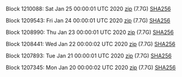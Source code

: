 Block 1210088: Sat Jan 25 00:00:01 UTC 2020 [zip](https://dash-bootstrap.ams3.digitaloceanspaces.com/mainnet/2020-01-25/bootstrap.dat.zip) (7.7G) [SHA256](https://dash-bootstrap.ams3.digitaloceanspaces.com/mainnet/2020-01-25/sha256.txt)

Block 1209543: Fri Jan 24 00:00:01 UTC 2020 [zip](https://dash-bootstrap.ams3.digitaloceanspaces.com/mainnet/2020-01-24/bootstrap.dat.zip) (7.7G) [SHA256](https://dash-bootstrap.ams3.digitaloceanspaces.com/mainnet/2020-01-24/sha256.txt)

Block 1208990: Thu Jan 23 00:00:01 UTC 2020 [zip](https://dash-bootstrap.ams3.digitaloceanspaces.com/mainnet/2020-01-23/bootstrap.dat.zip) (7.7G) [SHA256](https://dash-bootstrap.ams3.digitaloceanspaces.com/mainnet/2020-01-23/sha256.txt)

Block 1208441: Wed Jan 22 00:00:02 UTC 2020 [zip](https://dash-bootstrap.ams3.digitaloceanspaces.com/mainnet/2020-01-22/bootstrap.dat.zip) (7.7G) [SHA256](https://dash-bootstrap.ams3.digitaloceanspaces.com/mainnet/2020-01-22/sha256.txt)

Block 1207893: Tue Jan 21 00:00:01 UTC 2020 [zip](https://dash-bootstrap.ams3.digitaloceanspaces.com/mainnet/2020-01-21/bootstrap.dat.zip) (7.7G) [SHA256](https://dash-bootstrap.ams3.digitaloceanspaces.com/mainnet/2020-01-21/sha256.txt)

Block 1207345: Mon Jan 20 00:00:02 UTC 2020 [zip](https://dash-bootstrap.ams3.digitaloceanspaces.com/mainnet/2020-01-20/bootstrap.dat.zip) (7.7G) [SHA256](https://dash-bootstrap.ams3.digitaloceanspaces.com/mainnet/2020-01-20/sha256.txt)
